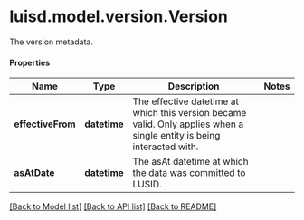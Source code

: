 # luisd.model.version.Version

The version metadata.

#### Properties
Name | Type | Description | Notes
------------ | ------------- | ------------- | -------------
**effectiveFrom** | **datetime** | The effective datetime at which this version became valid. Only applies when a single entity is being interacted with. | 
**asAtDate** | **datetime** | The asAt datetime at which the data was committed to LUSID. | 

[[Back to Model list]](../../README.md#documentation-for-models) [[Back to API list]](../../README.md#documentation-for-api-endpoints) [[Back to README]](../../README.md)

